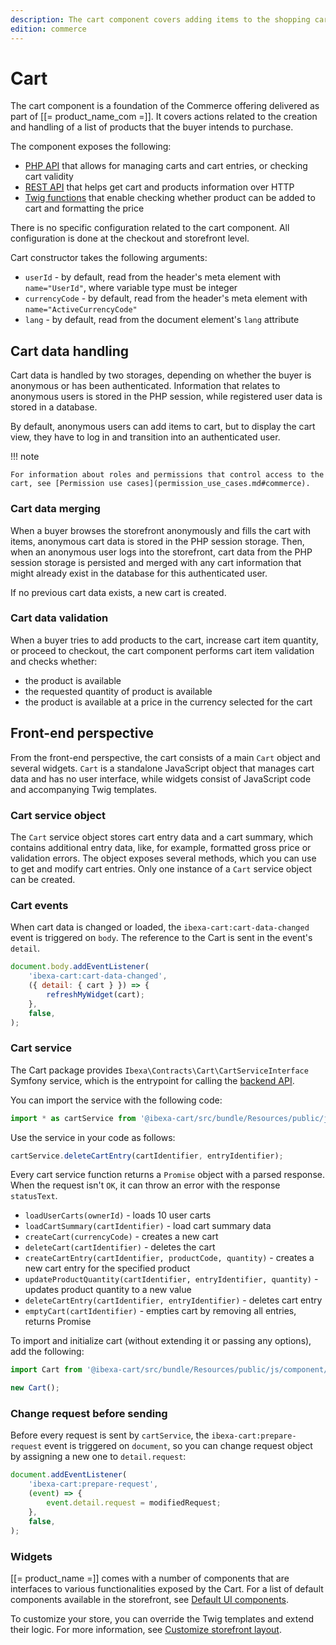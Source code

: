 ```yaml
---
description: The cart component covers adding items to the shopping cart, and previewing or modifying the cart information.
edition: commerce
---
```


# Cart

The cart component is a foundation of the Commerce offering delivered as part of [[= product_name_com =]].
It covers actions related to the creation and handling of a list of products that the buyer intends to purchase.

The component exposes the following:

- [PHP API](cart_api.md) that allows for managing carts and cart entries, or checking cart validity
- [REST API](../../api/rest_api/rest_api_reference/rest_api_reference.html#managing-commerce-carts) that helps get cart and products information over HTTP
- [Twig functions](cart_twig_functions.md) that enable checking whether product can be added to cart and formatting the price

There is no specific configuration related to the cart component.
All configuration is done at the checkout and storefront level.

Cart constructor takes the following arguments:

- `userId` - by default, read from the header's meta element with `name="UserId"`, where variable type must be integer
- `currencyCode` - by default, read from the header's meta element with `name="ActiveCurrencyCode"`
- `lang` - by default, read from the document element's `lang` attribute

## Cart data handling

Cart data is handled by two storages, depending on whether the buyer is anonymous or has been authenticated.
Information that relates to anonymous users is stored in the PHP session, while registered user data is stored in a database.

By default, anonymous users can add items to cart, but to display the cart view, they have to log in and transition into an authenticated user.

!!! note

    For information about roles and permissions that control access to the cart, see [Permission use cases](permission_use_cases.md#commerce).

### Cart data merging

When a buyer browses the storefront anonymously and fills the cart with items, anonymous cart data is stored in the PHP session storage.
Then, when an anonymous user logs into the storefront, cart data from the PHP session storage is persisted and merged with any cart information that might already exist in the database for this authenticated user.

If no previous cart data exists, a new cart is created.

### Cart data validation

When a buyer tries to add products to the cart, increase cart item quantity, or proceed to checkout, the cart component performs cart item validation and checks whether:

- the product is available
- the requested quantity of product is available
- the product is available at a price in the currency selected for the cart

## Front-end perspective

From the front-end perspective, the cart consists of a main `Cart` object and several widgets.
`Cart` is a standalone JavaScript object that manages cart data and has no user interface, while widgets consist of JavaScript code and accompanying Twig templates.

### Cart service object

The `Cart` service object stores cart entry data and a cart summary, which contains additional entry data, like, for example, formatted gross price or validation errors.
The object exposes several methods, which you can use to get and modify cart entries.
Only one instance of a `Cart` service object can be created.

### Cart events

When cart data is changed or loaded, the `ibexa-cart:cart-data-changed` event is triggered on `body`.
The reference to the Cart is sent in the event's `detail`.

```js
document.body.addEventListener(
    'ibexa-cart:cart-data-changed',
    ({ detail: { cart } }) => {
        refreshMyWidget(cart);
    },
    false,
);
```

### Cart service

The Cart package provides `Ibexa\Contracts\Cart\CartServiceInterface` Symfony service, which is the entrypoint for calling the [backend API](cart_api.md).

You can import the service with the following code:

```js
import * as cartService from '@ibexa-cart/src/bundle/Resources/public/js/service/cart';
```

Use the service in your code as follows:

```js
cartService.deleteCartEntry(cartIdentifier, entryIdentifier);
```

Every cart service function returns a `Promise` object with a parsed response.
When the request isn't `OK`, it can throw an error with the response `statusText`.

- `loadUserCarts(ownerId)` - loads 10 user carts
- `loadCartSummary(cartIdentifier)` - load cart summary data
- `createCart(currencyCode)` - creates a new cart
- `deleteCart(cartIdentifier)` - deletes the cart
- `createCartEntry(cartIdentifier, productCode, quantity)` - creates a new cart entry for the specified product
- `updateProductQuantity(cartIdentifier, entryIdentifier, quantity)` - updates product quantity to a new value
- `deleteCartEntry(cartIdentifier, entryIdentifier)` - deletes cart entry
- `emptyCart(cartIdentifier)` - empties cart by removing all entries, returns Promise

To import and initialize cart (without extending it or passing any options), add the following:

```js
import Cart from '@ibexa-cart/src/bundle/Resources/public/js/component/cart';

new Cart();
```

### Change request before sending

Before every request is sent by `cartService`, the `ibexa-cart:prepare-request` event is triggered on `document`, so you can change request object by assigning a new one to `detail.request`:

```js
document.addEventListener(
    'ibexa-cart:prepare-request',
    (event) => {
        event.detail.request = modifiedRequest;
    },
    false,
);
```

### Widgets

[[= product_name =]] comes with a number of components that are interfaces to various functionalities exposed by the Cart.
For a list of default components available in the storefront, see [Default UI components](storefront.md#default-ui-components).

To customize your store, you can override the Twig templates and extend their logic.
For more information, see [Customize storefront layout](customize_storefront_layout.md).

